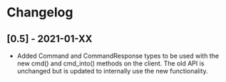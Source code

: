 # Changelog

## [0.5] - 2021-01-XX
- Added Command and CommandResponse types to be used with the new cmd() and cmd_into() methods on the client.
  The old API is unchanged but is updated to internally use the new functionality.

